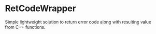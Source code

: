 # RetCodeWrapper

Simple lightweight solution to return error code along with resulting value from C++ functions.
